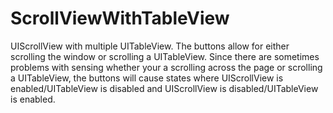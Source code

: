 # ScrollViewWithTableView
UIScrollView with multiple UITableView.  The buttons allow for either scrolling the window or scrolling a UITableView.  Since there are sometimes problems with sensing whether your a scrolling across the page or scrolling a UITableView, the buttons will cause states where UIScrollView is enabled/UITableView is disabled and UIScrollView is disabled/UITableView is enabled.
